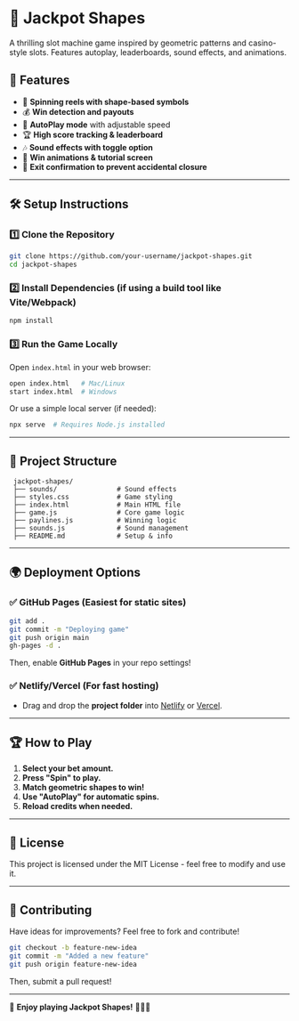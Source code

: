 # 🎰 Jackpot Shapes

A thrilling slot machine game inspired by geometric patterns and casino-style slots. Features autoplay, leaderboards, sound effects, and animations.

## 🚀 Features
- 🔺 **Spinning reels with shape-based symbols**
- 💰 **Win detection and payouts**
- 🔄 **AutoPlay mode** with adjustable speed
- 🏆 **High score tracking & leaderboard**
- 🎶 **Sound effects with toggle option**
- 🎉 **Win animations & tutorial screen**
- 🛑 **Exit confirmation to prevent accidental closure**

---

## 🛠️ Setup Instructions

### 1️⃣ **Clone the Repository**
```sh
git clone https://github.com/your-username/jackpot-shapes.git
cd jackpot-shapes
```

### 2️⃣ **Install Dependencies (if using a build tool like Vite/Webpack)**
```sh
npm install
```

### 3️⃣ **Run the Game Locally**
Open `index.html` in your web browser:
```sh
open index.html   # Mac/Linux
start index.html  # Windows
```
Or use a simple local server (if needed):
```sh
npx serve  # Requires Node.js installed
```

---

## 📂 Project Structure
```
 jackpot-shapes/
 ├── sounds/               # Sound effects
 ├── styles.css            # Game styling
 ├── index.html            # Main HTML file
 ├── game.js               # Core game logic
 ├── paylines.js           # Winning logic
 ├── sounds.js             # Sound management
 ├── README.md             # Setup & info
```

---

## 🌍 Deployment Options
### ✅ **GitHub Pages** (Easiest for static sites)
```sh
git add .
git commit -m "Deploying game"
git push origin main
gh-pages -d .
```
Then, enable **GitHub Pages** in your repo settings!

### ✅ **Netlify/Vercel** (For fast hosting)
- Drag and drop the **project folder** into [Netlify](https://netlify.com) or [Vercel](https://vercel.com).

---

## 🏆 How to Play
1. **Select your bet amount.**
2. **Press "Spin" to play.**
3. **Match geometric shapes to win!**
4. **Use "AutoPlay" for automatic spins.**
5. **Reload credits when needed.**

---

## 📜 License
This project is licensed under the MIT License - feel free to modify and use it.

---

## 🤝 Contributing
Have ideas for improvements? Feel free to fork and contribute!
```sh
git checkout -b feature-new-idea
git commit -m "Added a new feature"
git push origin feature-new-idea
```
Then, submit a pull request!

---

🎰 **Enjoy playing Jackpot Shapes!** 🔶🔵🔺

